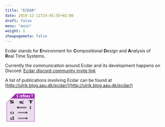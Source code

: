 ```yaml
---
title: "ECDAR"
date: 2019-12-11T14:45:55+02:00
draft: false
menu: "main"
weight: 1
showpagemeta: false
---
```


Ecdar stands for <strong>E</strong>nvironment for <strong>C</strong>ompositional <strong>D</strong>esign and <strong>A</strong>nalysis of <strong>R</strong>eal Time Systems.

Currently the communication around Ecdar and its development happens on Discord: 
[Ecdar discord community invite link](https://discord.gg/rKkUd9d36m)

A list of publications involving Ecdar can be found at [http://ulrik.blog.aau.dk/ecdar/](http://ulrik.blog.aau.dk/ecdar/)

<img src="/static/img/RefinementCheatFigure.png" alt="Figure showing direction of implications following from S refining T" style="height: 100px; width:100px;"/>
